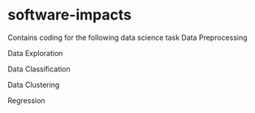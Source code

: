 # software-impacts
Contains coding for the following data science task
Data Preprocessing

Data Exploration

Data Classification

Data Clustering


Regression
